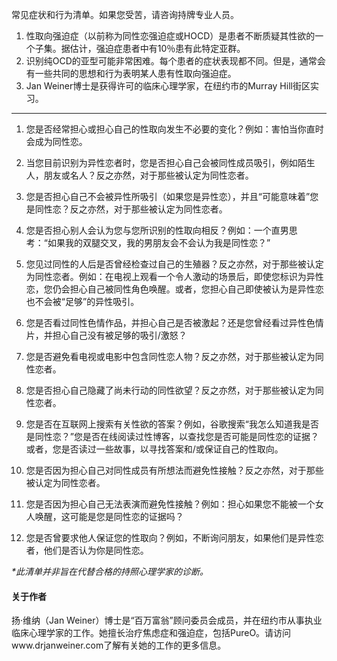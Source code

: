 常见症状和行为清单。如果您受苦，请咨询持牌专业人员。

1. 性取向强迫症（以前称为同性恋强迫症或HOCD）是患者不断质疑其性欲的一个子集。据估计，强迫症患者中有10％患有此特定亚群。
2. 识别纯OCD的亚型可能非常困难。每个患者的症状表现都不同。但是，通常会有一些共同的思想和行为表明某人患有性取向强迫症。
3.  Jan Weiner博士是获得许可的临床心理学家，在纽约市的Murray Hill街区实习。

---

1. 您是否经常担心或担心自己的性取向发生不必要的变化？例如：害怕当你直时会成为同性恋。

2. 当您目前识别为异性恋者时，您是否担心自己会被同性成员吸引，例如陌生人，朋友或名人？反之亦然，对于那些被认定为同性恋者。

3. 您是否担心自己不会被异性所吸引（如果您是异性恋），并且“可能意味着”您是同性恋？反之亦然，对于那些被认定为同性恋者。

4. 您是否担心别人会认为您与您所识别的性取向相反？例如：一个直男思考：“如果我的双腿交叉，我的男朋友会不会认为我是同性恋？”

5. 您见过同性的人后是否曾经检查过自己的生殖器？反之亦然，对于那些被认定为同性恋者。例如：在电视上观看一个令人激动的场景后，即使您标识为异性恋，您仍会担心自己被同性角色唤醒。或者，您担心自己即使被认为是异性恋也不会被“足够”的异性吸引。

6. 您是否看过同性色情作品，并担心自己是否被激起？还是您曾经看过异性色情片，并担心自己没有被足够的吸引/激怒？

7. 您是否避免看电视或电影中包含同性恋人物？反之亦然，对于那些被认定为同性恋者。

8. 您是否担心自己隐藏了尚未行动的同性欲望？反之亦然，对于那些被认定为同性恋者。

9. 您是否在互联网上搜索有关性欲的答案？例如，谷歌搜索“我怎么知道我是否是同性恋？”您是否在线阅读过性博客，以查找您是否可能是同性恋的证据？或者，您是否读过一些故事，以寻找答案和/或保证自己的性取向。

10. 您是否因为担心自己对同性成员有所想法而避免性接触？反之亦然，对于那些被认定为同性恋者。

11. 您是否因为担心自己无法表演而避免性接触？例如：担心如果您不能被一个女人唤醒，这可能是您是同性恋的证据吗？

12. 您是否曾要求他人保证您的性取向？例如，不断询问朋友，如果他们是异性恋者，他们是否认为你是同性恋。

_*此清单并非旨在代替合格的持照心理学家的诊断。_

#### 关于作者

扬·维纳（Jan Weiner）博士是“百万富翁”顾问委员会成员，并在纽约市从事执业临床心理学家的工作。她擅长治疗焦虑症和强迫症，包括PureO。请访问www.drjanweiner.com了解有关她的工作的更多信息。
